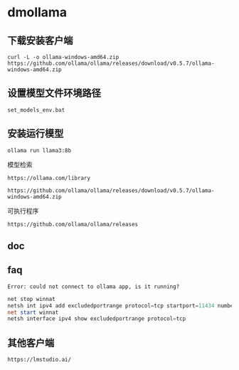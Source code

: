 # dmollama

## 下载安装客户端
```
curl -L -o ollama-windows-amd64.zip https://github.com/ollama/ollama/releases/download/v0.5.7/ollama-windows-amd64.zip
```

## 设置模型文件环境路径
```
set_models_env.bat
```

## 安装运行模型
```
ollama run llama3:8b
```

模型检索
```
https://ollama.com/library

https://github.com/ollama/ollama/releases/download/v0.5.7/ollama-windows-amd64.zip
```

可执行程序
```
https://github.com/ollama/ollama/releases
```
## doc

## faq
```
Error: could not connect to ollama app, is it running?
``` 

```powershell
net stop winnat
netsh int ipv4 add excludedportrange protocol=tcp startport=11434 numberofports=1
net start winnat
netsh interface ipv4 show excludedportrange protocol=tcp
```
## 其他客户端
```
https://lmstudio.ai/
```
